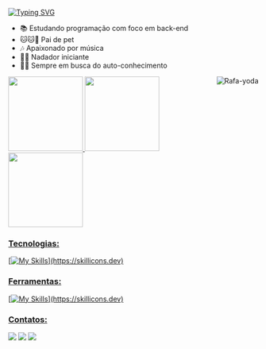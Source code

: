 [![Typing SVG](https://readme-typing-svg.demolab.com?font=Chakra+Petch&size=40&pause=1000&color=EE82EE&center=falso&vCenter=verdadeiro&repeat=verdadeiro&width=1000&height=80&lines=Ol%C3%A1++meu+nome+%C3%A9+Nicholas!!;Sou+desenvolvedor+de+Software+Backend)](https://git.io/typing-svg)
- 📚 Estudando programação com foco em back-end
- 🐱🐱🐶 Pai de pet
- 🎶 Apaixonado por música
- 🏊‍♂️ Nadador iniciante
- 🧘‍♂️ Sempre em busca do auto-conhecimento
 <img align="right" alt="Rafa-yoda" src="https://media.discordapp.net/attachments/1140419993956253817/1155373502422065202/Design_sem_nome.gif?width=100&height=100">
<div> 
  <a href="https://github.com/nicholiveira">
  <img height="150em" src="https://github-readme-stats.vercel.app/api?username=nicholiveira&show_icons=true&theme=cobalt"/>
  <img height="150em" src="https://github-readme-stats.vercel.app/api/top-langs/?username=nicholiveira&layout=compact&langs_count=6&theme=cobalt"/>
  <img height="150" src="https://github-readme-streak-stats.herokuapp.com/?user=nicholiveira&theme=cobalt&hide_border=true"/>
 
 
</div>
   
### Tecnologias:
[![My Skills](https://skillicons.dev/icons?i=js,nodejs,express")](https://skillicons.dev)

### Ferramentas:
[![My Skills](https://skillicons.dev/icons?i=git,vscode,github")](https://skillicons.dev)
 
 
  ### Contatos:
 
<div> 
  <a href="https://api.whatsapp.com/send?phone=5561998892751" target="_blank"><img src="https://img.shields.io/badge/WhatsApp-25D366?style=for-the-badge&logo=whatsapp&logoColor=white" target="_blank"></a>
  <a href = "mailto:nicholasoliveira2001@hotmail.com"><img src="https://img.shields.io/badge/-Gmail-%23333?style=for-the-badge&logo=gmail&logoColor=white" target="_blank"></a>
  <a href="https://www.linkedin.com/in/nicholas-nunes-de-oliveira/" target="_blank"><img src="https://img.shields.io/badge/-LinkedIn-%230077B5?style=for-the-badge&logo=linkedin&logoColor=white" target="_blank"></a> 
 
  
</div>


